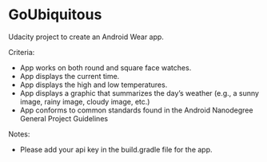 # GoUbiquitous

Udacity project to create an Android Wear app.

Criteria:
  - App works on both round and square face watches.
  - App displays the current time.
  - App displays the high and low temperatures.
  - App displays a graphic that summarizes the day’s weather (e.g., a sunny image, rainy image, cloudy image, etc.)
  - App conforms to common standards found in the Android Nanodegree General Project Guidelines

Notes:
  - Please add your api key in the build.gradle file for the app.
